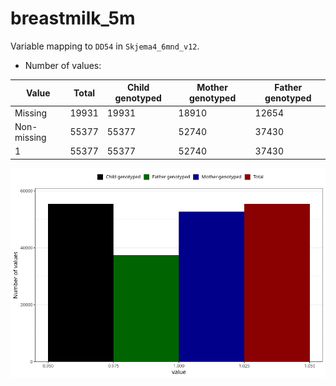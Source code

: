 # breastmilk_5m
Variable mapping to `DD54` in `Skjema4_6mnd_v12`.
- Number of values:

| Value | Total | Child genotyped | Mother genotyped | Father genotyped |
| ----- | ----- | --------------- | ---------------- | ---------------- |
| Missing | 19931 | 19931 | 18910 | 12654 |
| Non-missing | 55377 | 55377 | 52740 | 37430 |
| 1 | 55377 | 55377 | 52740 | 37430 |



![](breastmilk_5m_n.png)



